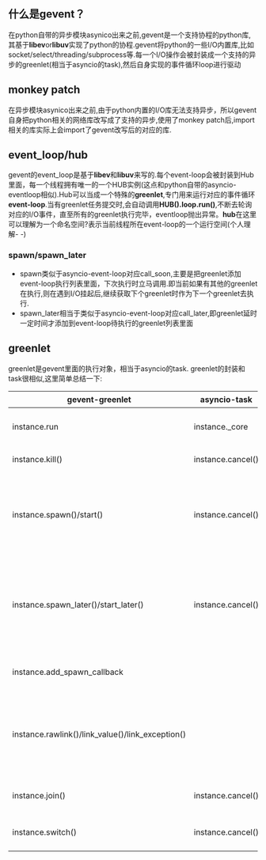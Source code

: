 ## 什么是gevent？
在python自带的异步模块asynico出来之前,gevent是一个支持协程的python库,其基于**libev**or**libuv**实现了python的协程.gevent将python的一些I/O内置库,比如socket/select/threading/subprocess等.每一个I/O操作会被封装成一个支持的异步的greenlet(相当于asyncio的task),然后自身实现的事件循环loop进行驱动


## monkey patch
在异步模块asynico出来之前,由于python内置的I/O库无法支持异步，所以gevent自身把python相关的网络库改写成了支持的异步,使用了monkey patch后,import相关的库实际上会import了gevent改写后的对应的库.


## event_loop/hub 
gevent的event_loop是基于**libev**和**libuv**来写的.每个event-loop会被封装到Hub里面，每一个线程拥有唯一的一个HUB实例(这点和python自带的asyncio-eventloop相似).Hub可以当成一个特殊的**greenlet**,专门用来运行对应的事件循环**event-loop**.当有greenlet任务提交时,会自动调用**HUB().loop.run()**,不断去轮询对应的I/O事件，直至所有的greenlet执行完毕，eventloop抛出异常。**hub**在这里可以理解为一个命名空间?表示当前线程所在event-loop的一个运行空间(个人理解- -)

### spawn/spawn_later
- spawn类似于asyncio-event-loop对应call_soon,主要是把greenlet添加event-loop执行列表里面，下次执行时立马调用.即当前如果有其他的greenlet在执行,则在遇到I/O挂起后,继续获取下个greenlet时作为下一个greenlet去执行.
- spawn_later相当于类似于asyncio-event-loop对应call_later,即greenlet延时一定时间才添加到event-loop待执行的greenlet列表里面

## greenlet
greenlet是gevent里面的执行对象，相当于asyncio的task. greenlet的封装和task很相似,这里简单总结一下:       

| gevent-greenlet  | asyncio-task   |   说明          | 
| -----------       | -----------   |-----------     |
| instance.run     |  instance._core              | 实际执行的协程函数                |
| instance.kill()     |  instance.cancel()              | 取消改协程的执行            |
| instance.spawn()/start()     |  instance.cancel()              | 创建一个协程,并通过Hub()添加到event-loop的执行任务中 |
| instance.spawn_later()/start_later()   |  instance.cancel()  | 创建一个协程,并在N秒后通过Hub()添加到event-loop的执行任务中|
| instance.add_spawn_callback   |    | 协程开始执行后的回调|
| instance.rawlink()/link_value()/link_exception()   |    | 协程执行完成后的回调的回调/执行成功后才回调/失败后才回调|
| instance.join()     |  instance.cancel()              | 等到改greentLet执行完成     |
| instance.switch()     |  instance.cancel()              | 等到改greentLet执行完成     |